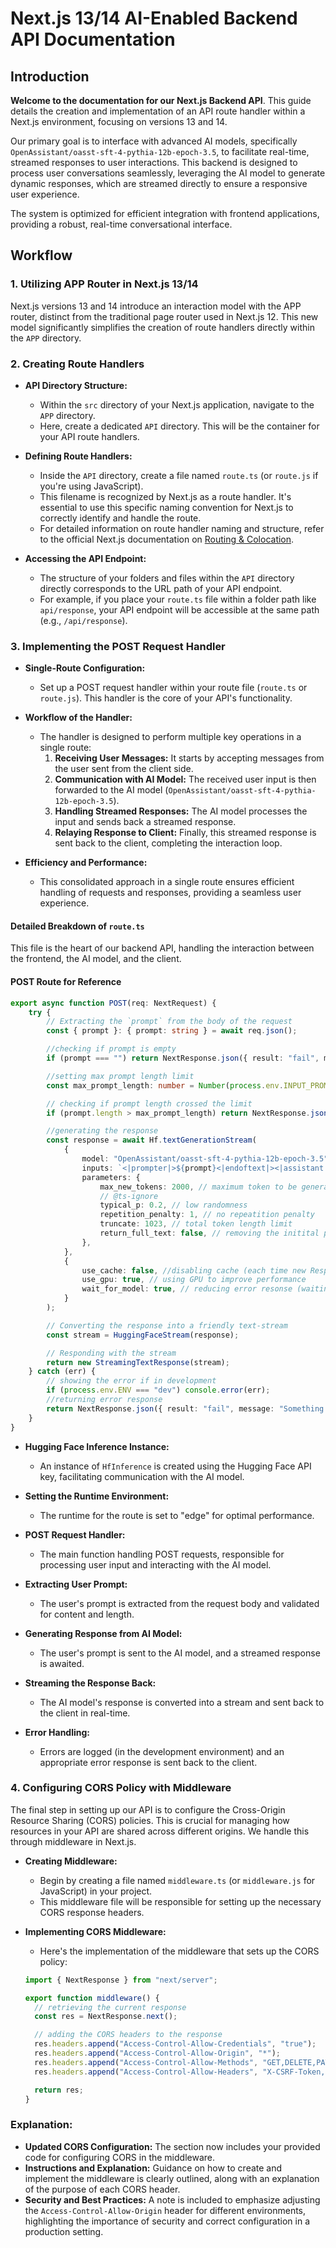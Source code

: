 # Next.js 13/14 AI-Enabled Backend API Documentation

## Introduction

**Welcome to the documentation for our Next.js Backend API**. This guide details the creation and implementation of an API route handler within a Next.js environment, focusing on versions 13 and 14.

Our primary goal is to interface with advanced AI models, specifically `OpenAssistant/oasst-sft-4-pythia-12b-epoch-3.5`, to facilitate real-time, streamed responses to user interactions. This backend is designed to process user conversations seamlessly, leveraging the AI model to generate dynamic responses, which are streamed directly to ensure a responsive user experience.

The system is optimized for efficient integration with frontend applications, providing a robust, real-time conversational interface.

## Workflow

### 1. Utilizing APP Router in Next.js 13/14

Next.js versions 13 and 14 introduce an interaction model with the APP router, distinct from the traditional page router used in Next.js 12. This new model significantly simplifies the creation of route handlers directly within the `APP` directory.

### 2. Creating Route Handlers

- **API Directory Structure:**

  - Within the `src` directory of your Next.js application, navigate to the `APP` directory.
  - Here, create a dedicated `API` directory. This will be the container for your API route handlers.

- **Defining Route Handlers:**

  - Inside the `API` directory, create a file named `route.ts` (or `route.js` if you're using JavaScript).
  - This filename is recognized by Next.js as a route handler. It's essential to use this specific naming convention for Next.js to correctly identify and handle the route.
  - For detailed information on route handler naming and structure, refer to the official Next.js documentation on [Routing & Colocation](https://nextjs.org/docs/app/building-your-application/routing#colocation).

- **Accessing the API Endpoint:**
  - The structure of your folders and files within the `API` directory directly corresponds to the URL path of your API endpoint.
  - For example, if you place your `route.ts` file within a folder path like `api/response`, your API endpoint will be accessible at the same path (e.g., `/api/response`).

### 3. Implementing the POST Request Handler

- **Single-Route Configuration:**
  - Set up a POST request handler within your route file (`route.ts` or `route.js`). This handler is the core of your API's functionality.
- **Workflow of the Handler:**

  - The handler is designed to perform multiple key operations in a single route:
    1. **Receiving User Messages:** It starts by accepting messages from the user sent from the client side.
    2. **Communication with AI Model:** The received user input is then forwarded to the AI model (`OpenAssistant/oasst-sft-4-pythia-12b-epoch-3.5`).
    3. **Handling Streamed Responses:** The AI model processes the input and sends back a streamed response.
    4. **Relaying Response to Client:** Finally, this streamed response is sent back to the client, completing the interaction loop.

- **Efficiency and Performance:**
  - This consolidated approach in a single route ensures efficient handling of requests and responses, providing a seamless user experience.

#### Detailed Breakdown of `route.ts`

This file is the heart of our backend API, handling the interaction between the frontend, the AI model, and the client.

#### POST Route for Reference

```typescript
export async function POST(req: NextRequest) {
	try {
		// Extracting the `prompt` from the body of the request
		const { prompt }: { prompt: string } = await req.json();

		//checking if prompt is empty
		if (prompt === "") return NextResponse.json({ result: "fail", message: "Please enter your message" }, { status: 400 });

		//setting max prompt length limit
		const max_prompt_length: number = Number(process.env.INPUT_PROMPT_LENGTH);

		// checking if prompt length crossed the limit
		if (prompt.length > max_prompt_length) return NextResponse.json({ result: "fail", message: `Message too long ! Please keep it under ${String(max_prompt_length)} characters` });

		//generating the response
		const response = await Hf.textGenerationStream(
			{
				model: "OpenAssistant/oasst-sft-4-pythia-12b-epoch-3.5",
				inputs: `<|prompter|>${prompt}<|endoftext|><|assistant|>`,
				parameters: {
					max_new_tokens: 2000, // maximum token to be generated by A.I.
					// @ts-ignore
					typical_p: 0.2, // low randomness
					repetition_penalty: 1, // no repeatition penalty
					truncate: 1023, // total token length limit
					return_full_text: false, // removing the initital prompt (not working in this model)
				},
			},
			{
				use_cache: false, //disabling cache (each time new Response)
				use_gpu: true, // using GPU to improve performance
				wait_for_model: true, // reducing error resonse (waiting for the model to respond)
			}
		);

		// Converting the response into a friendly text-stream
		const stream = HuggingFaceStream(response);

		// Responding with the stream
		return new StreamingTextResponse(stream);
	} catch (err) {
		// showing the error if in development
		if (process.env.ENV === "dev") console.error(err);
		//returning error response
		return NextResponse.json({ result: "fail", message: "Something went wrong while generating the response" }, { status: 500 });
	}
}
```

- **Hugging Face Inference Instance:**

  - An instance of `HfInference` is created using the Hugging Face API key, facilitating communication with the AI model.

- **Setting the Runtime Environment:**

  - The runtime for the route is set to "edge" for optimal performance.

- **POST Request Handler:**

  - The main function handling POST requests, responsible for processing user input and interacting with the AI model.

- **Extracting User Prompt:**

  - The user's prompt is extracted from the request body and validated for content and length.

- **Generating Response from AI Model:**

  - The user's prompt is sent to the AI model, and a streamed response is awaited.

- **Streaming the Response Back:**

  - The AI model's response is converted into a stream and sent back to the client in real-time.

- **Error Handling:**
  - Errors are logged (in the development environment) and an appropriate error response is sent back to the client.

### 4. Configuring CORS Policy with Middleware

The final step in setting up our API is to configure the Cross-Origin Resource Sharing (CORS) policies. This is crucial for managing how resources in your API are shared across different origins. We handle this through middleware in Next.js.

- **Creating Middleware:**

  - Begin by creating a file named `middleware.ts` (or `middleware.js` for JavaScript) in your project.
  - This middleware file will be responsible for setting up the necessary CORS response headers.

- **Implementing CORS Middleware:**

  - Here's the implementation of the middleware that sets up the CORS policy:

  ```typescript
  import { NextResponse } from "next/server";

  export function middleware() {
  	// retrieving the current response
  	const res = NextResponse.next();

  	// adding the CORS headers to the response
  	res.headers.append("Access-Control-Allow-Credentials", "true");
  	res.headers.append("Access-Control-Allow-Origin", "*");
  	res.headers.append("Access-Control-Allow-Methods", "GET,DELETE,PATCH,POST,PUT");
  	res.headers.append("Access-Control-Allow-Headers", "X-CSRF-Token, X-Requested-With, Accept, Accept-Version, Content-Length, Content-MD5, Content-Type, Date, X-Api-Version");

  	return res;
  }
  ```

### Explanation:

- **Updated CORS Configuration:** The section now includes your provided code for configuring CORS in the middleware.
- **Instructions and Explanation:** Guidance on how to create and implement the middleware is clearly outlined, along with an explanation of the purpose of each CORS header.
- **Security and Best Practices:** A note is included to emphasize adjusting the `Access-Control-Allow-Origin` header for different environments, highlighting the importance of security and correct configuration in a production setting.
